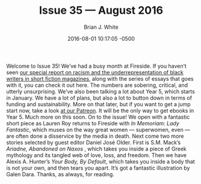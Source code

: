 ﻿---
layout: post
title:  Issue 35 — August 2016
author: Brian J. White
date:   2016-08-01 10:17:05 -0500
category: announcement
permalink: /issue35/front-matter/from-the-editor/
teaser: "We've had a busy month at Fireside..."
published: true
---


Welcome to Issue 35! 
We’ve had a busy month at Fireside. If you haven’t seen [our special report on racism and the underrepresentation of black writers in short fiction magazines](https://medium.com/fireside-fiction-company/blackspecfic-571c00033717#.npjtr6717), along with the series of essays that goes with it, you can check it out here. The numbers are sobering, critical, and utterly unsurprising. 
We’ve also been talking a lot about Year 5, which starts in January. We have a lot of plans, but also a lot to button down in terms of funding and sustainability. More on that later, but if you want to get a jump start now, take a look [at our Patreon](https://www.patreon.com/firesidefiction). It will be the only way to get ebooks in Year 5. Much more on this soon.
 On to the issue! We open with a fantastic short piece as Lauren Roy returns to Fireside with _In Memoriam: Lady Fantastic_, which muses on the way great women — superwomen, even — are often done a disservice by the media in death. Next come two more stories selected by guest editor Daniel José Older. First is S.M. Mack’s _Ariadne, Abandoned on Naxos_ , which takes you inside a piece of Greek mythology and its tangled web of love, loss, and freedom. Then we have Alexis A. Hunter’s _Your Body, By Default_, which takes you inside a body that is not your own, and then tears you apart. It’s got a fantastic illustration by Galen Dara.
 Thanks, as always, for reading.